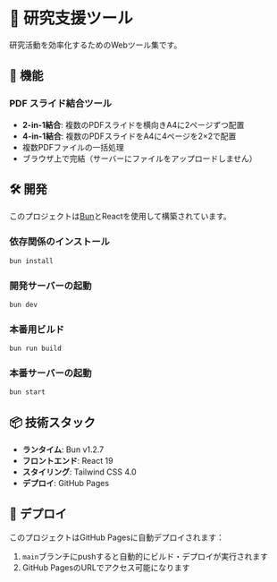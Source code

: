 # 🔬 研究支援ツール

研究活動を効率化するためのWebツール集です。

## 🌟 機能

### PDF スライド結合ツール
- **2-in-1結合**: 複数のPDFスライドを横向きA4に2ページずつ配置
- **4-in-1結合**: 複数のPDFスライドをA4に4ページを2×2で配置
- 複数PDFファイルの一括処理
- ブラウザ上で完結（サーバーにファイルをアップロードしません）

## 🛠️ 開発

このプロジェクトは[Bun](https://bun.sh)とReactを使用して構築されています。

### 依存関係のインストール

```bash
bun install
```

### 開発サーバーの起動

```bash
bun dev
```

### 本番用ビルド

```bash
bun run build
```

### 本番サーバーの起動

```bash
bun start
```

## 📦 技術スタック

- **ランタイム**: Bun v1.2.7
- **フロントエンド**: React 19
- **スタイリング**: Tailwind CSS 4.0
- **デプロイ**: GitHub Pages

## 🚀 デプロイ

このプロジェクトはGitHub Pagesに自動デプロイされます：

1. `main`ブランチにpushすると自動的にビルド・デプロイが実行されます
2. GitHub PagesのURLでアクセス可能になります
